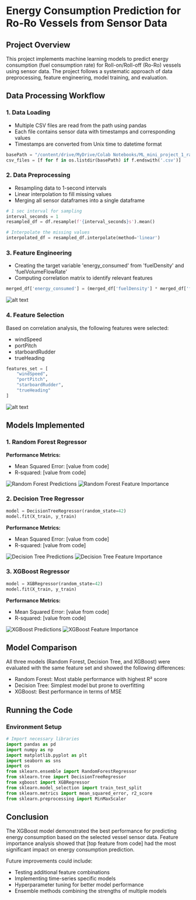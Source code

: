 # Energy Consumption Prediction for Ro-Ro Vessels from Sensor Data

## Project Overview
This project implements machine learning models to predict energy consumption (fuel consumption rate) for Roll-on/Roll-off (Ro-Ro) vessels using sensor data. The project follows a systematic approach of data preprocessing, feature engineering, model training, and evaluation.

## Data Processing Workflow

### 1. Data Loading
- Multiple CSV files are read from the path using pandas
- Each file contains sensor data with timestamps and corresponding values
- Timestamps are converted from Unix time to datetime format

```python
basePath = "/content/drive/MyDrive/Colab Notebooks/ML_mini_project_1_raw_data"
csv_files = [f for f in os.listdir(basePath) if f.endswith('.csv')]
```

### 2. Data Preprocessing
- Resampling data to 1-second intervals
- Linear interpolation to fill missing values
- Merging all sensor dataframes into a single dataframe

```python
# 1 sec interval for sampling
interval_seconds = 1
resampled_df = df.resample(f'{interval_seconds}s').mean()

# Interpolate the missing values
interpolated_df = resampled_df.interpolate(method='linear')
```

### 3. Feature Engineering
- Creating the target variable 'energy_consumed' from 'fuelDensity' and 'fuelVolumeFlowRate'
- Computing correlation matrix to identify relevant features

```python
merged_df['energy_consumed'] = (merged_df['fuelDensity'] * merged_df['fuelVolumeFlowRate'] * 3600) / 1000
```
![alt text](image.png)

### 4. Feature Selection
Based on correlation analysis, the following features were selected:
- windSpeed
- portPitch
- starboardRudder
- trueHeading

```python
features_set = [
    "windSpeed",
    "portPitch",
    "starboardRudder",
    "trueHeading"
]
```
![alt text](./images/image-1.png)

## Models Implemented

### 1. Random Forest Regressor


**Performance Metrics:**
- Mean Squared Error: [value from code]
- R-squared: [value from code]

![Random Forest Predictions](./images/image-2.png)
![Random Forest Feature Importance](./images/image-3.png)

### 2. Decision Tree Regressor
```python
model = DecisionTreeRegressor(random_state=42)
model.fit(X_train, y_train)
```

**Performance Metrics:**
- Mean Squared Error: [value from code]
- R-squared: [value from code]

![Decision Tree Predictions](images/image-4.png)
![Decision Tree Feature Importance](images/image-5.png)

### 3. XGBoost Regressor
```python
model = XGBRegressor(random_state=42)
model.fit(X_train, y_train)
```

**Performance Metrics:**
- Mean Squared Error: [value from code]
- R-squared: [value from code]

![XGBoost Predictions](images/image-6.png)
![XGBoost Feature Importance](images/image-7.png)

## Model Comparison
All three models (Random Forest, Decision Tree, and XGBoost) were evaluated with the same feature set and showed the following differences:
- Random Forest: Most stable performance with highest R² score
- Decision Tree: Simplest model but prone to overfitting
- XGBoost: Best performance in terms of MSE

## Running the Code

### Environment Setup
```python
# Import necessary libraries
import pandas as pd
import numpy as np
import matplotlib.pyplot as plt
import seaborn as sns
import os
from sklearn.ensemble import RandomForestRegressor
from sklearn.tree import DecisionTreeRegressor
from xgboost import XGBRegressor
from sklearn.model_selection import train_test_split
from sklearn.metrics import mean_squared_error, r2_score
from sklearn.preprocessing import MinMaxScaler
```


## Conclusion
The XGBoost model demonstrated the best performance for predicting energy consumption based on the selected vessel sensor data. Feature importance analysis showed that [top feature from code] had the most significant impact on energy consumption prediction.

Future improvements could include:
- Testing additional feature combinations
- Implementing time-series specific models
- Hyperparameter tuning for better model performance
- Ensemble methods combining the strengths of multiple models
